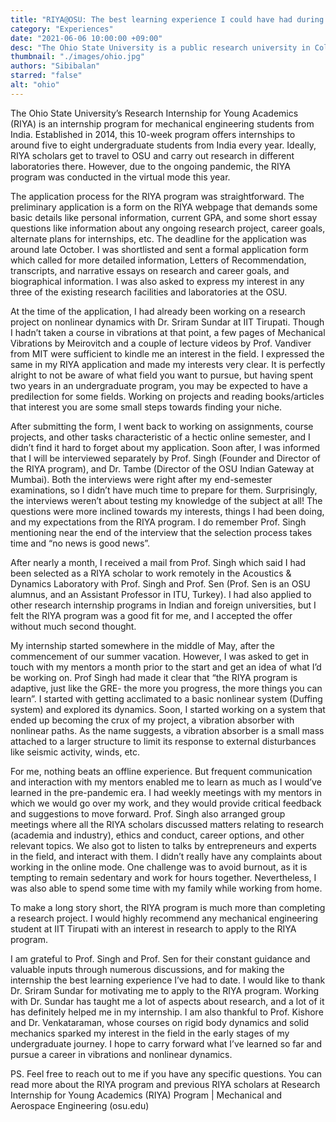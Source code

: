 ```yaml
---
title: "RIYA@OSU: The best learning experience I could have had during a global pandemic!"
category: "Experiences"
date: "2021-06-06 10:00:00 +09:00"
desc: "The Ohio State University is a public research university in Columbus, Ohio. It has been ranked by major institutional rankings as among the best public universities in the United States."
thumbnail: "./images/ohio.jpg"
authors: "Sibibalan"
starred: "false"
alt: "ohio"
---
```


The Ohio State University’s Research Internship for Young Academics (RIYA) is an internship program for mechanical engineering students from India. Established in 2014, this 10-week program offers internships to around five to eight undergraduate students from India every year. Ideally, RIYA scholars get to travel to OSU and carry out research in different laboratories there. However, due to the ongoing pandemic, the RIYA program was conducted in the virtual mode this year. 

The application process for the RIYA program was straightforward. The preliminary application is a form on the RIYA webpage that demands some basic details like personal information, current GPA, and some short essay questions like information about any ongoing research project, career goals, alternate plans for internships, etc. The deadline for the application was around late October. I was shortlisted and sent a formal application form which called for more detailed information, Letters of Recommendation, transcripts, and narrative essays on research and career goals, and biographical information. I was also asked to express my interest in any three of the existing research facilities and laboratories at the OSU. 

At the time of the application, I had already been working on a research project on nonlinear dynamics with Dr. Sriram Sundar at IIT Tirupati. Though I hadn’t taken a course in vibrations at that point, a few pages of Mechanical Vibrations by Meirovitch and a couple of lecture videos by Prof. Vandiver from MIT were sufficient to kindle me an interest in the field. I expressed the same in my RIYA application and made my interests very clear. It is perfectly alright to not be aware of what field you want to pursue, but having spent two years in an undergraduate program, you may be expected to have a predilection for some fields. Working on projects and reading books/articles that interest you are some small steps towards finding your niche.

After submitting the form, I went back to working on assignments, course projects, and other tasks characteristic of a hectic online semester, and I didn’t find it hard to forget about my application. Soon after, I was informed that I will be interviewed separately by Prof. Singh (Founder and Director of the RIYA program), and Dr. Tambe (Director of the OSU Indian Gateway at Mumbai). Both the interviews were right after my end-semester examinations, so I didn’t have much time to prepare for them. Surprisingly, the interviews weren’t about testing my knowledge of the subject at all! The questions were more inclined towards my interests, things I had been doing, and my expectations from the RIYA program. I do remember Prof. Singh mentioning near the end of the interview that the selection process takes time and “no news is good news”.

After nearly a month, I received a mail from Prof. Singh which said I had been selected as a RIYA scholar to work remotely in the Acoustics & Dynamics Laboratory with Prof. Singh and Prof. Sen (Prof. Sen is an OSU alumnus, and an Assistant Professor in ITU, Turkey). I had also applied to other research internship programs in Indian and foreign universities, but I felt the RIYA program was a good fit for me, and I accepted the offer without much second thought.

My internship started somewhere in the middle of May, after the commencement of our summer vacation. However, I was asked to get in touch with my mentors a month prior to the start and get an idea of what I’d be working on. Prof Singh had made it clear that “the RIYA program is adaptive, just like the GRE- the more you progress, the more things you can learn”. I started with getting acclimated to a basic nonlinear system (Duffing system) and explored its dynamics. Soon, I started working on a system that ended up becoming the crux of my project, a vibration absorber with nonlinear paths. As the name suggests, a vibration absorber is a small mass attached to a larger structure to limit its response to external disturbances like seismic activity, winds, etc. 

For me, nothing beats an offline experience. But frequent communication and interaction with my mentors enabled me to learn as much as I would’ve learned in the pre-pandemic era. I had weekly meetings with my mentors in which we would go over my work, and they would provide critical feedback and suggestions to move forward. Prof. Singh also arranged group meetings where all the RIYA scholars discussed matters relating to research (academia and industry), ethics and conduct, career options, and other relevant topics. We also got to listen to talks by entrepreneurs and experts in the field, and interact with them. I didn’t really have any complaints about working in the online mode. One challenge was to avoid burnout, as it is tempting to remain sedentary and work for hours together. Nevertheless, I was also able to spend some time with my family while working from home.

To make a long story short, the RIYA program is much more than completing a research project. I would highly recommend any mechanical engineering student at IIT Tirupati with an interest in research to apply to the RIYA program.

I am grateful to Prof. Singh and Prof. Sen for their constant guidance and valuable inputs through numerous discussions, and for making the internship the best learning experience I’ve had to date. I would like to thank Dr. Sriram Sundar for motivating me to apply to the RIYA program. Working with Dr. Sundar has taught me a lot of aspects about research, and a lot of it has definitely helped me in my internship. I am also thankful to Prof. Kishore and Dr. Venkataraman, whose courses on rigid body dynamics and solid mechanics sparked my interest in the field in the early stages of my undergraduate journey. I hope to carry forward what I’ve learned so far and pursue a career in vibrations and nonlinear dynamics. 

PS. Feel free to reach out to me if you have any specific questions. You can read more about the RIYA program and previous RIYA scholars at Research Internship for Young Academics (RIYA) Program | Mechanical and Aerospace Engineering (osu.edu)